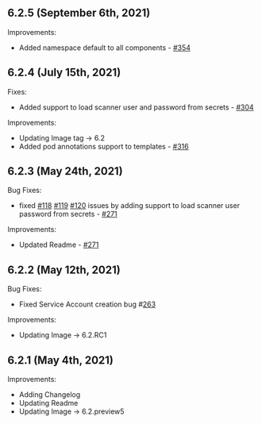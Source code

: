 ## 6.2.5 (September 6th, 2021)

Improvements:
* Added namespace default to all components - [#354](https://github.com/aquasecurity/aqua-helm/pull/354)

## 6.2.4 (July 15th, 2021)

Fixes:
* Added support to load scanner user and password from secrets - [#304](https://github.com/aquasecurity/aqua-helm/pull/304)

Improvements:
* Updating Image tag -> 6.2
* Added pod annotations support to templates - [#316](https://github.com/aquasecurity/aqua-helm/pull/316)
## 6.2.3 (May 24th, 2021)

Bug Fixes:
* fixed [#118](https://github.com/aquasecurity/aqua-helm/issues/118) [#119](https://github.com/aquasecurity/aqua-helm/issues/119) [#120](https://github.com/aquasecurity/aqua-helm/issues/120) issues by adding support to load scanner user password from secrets - [#271](https://github.com/aquasecurity/aqua-helm/pull/271)

Improvements:
* Updated Readme - [#271](https://github.com/aquasecurity/aqua-helm/pull/271)

## 6.2.2 (May 12th, 2021)

Bug Fixes:
* Fixed Service Account creation bug #[263](https://github.com/aquasecurity/aqua-helm/pull/263)

Improvements:
* Updating Image -> 6.2.RC1
## 6.2.1 (May 4th, 2021)

Improvements:
* Adding Changelog
* Updating Readme
* Updating Image ->  6.2.preview5
